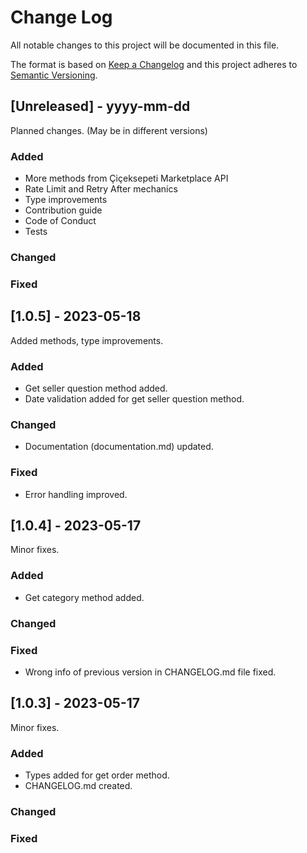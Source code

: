 # Change Log
All notable changes to this project will be documented in this file.

The format is based on [Keep a Changelog](http://keepachangelog.com/)
and this project adheres to [Semantic Versioning](http://semver.org/).

## [Unreleased] - yyyy-mm-dd
Planned changes. (May be in different versions)
### Added
- More methods from Çiçeksepeti Marketplace API
- Rate Limit and Retry After mechanics
- Type improvements
- Contribution guide
- Code of Conduct
- Tests
### Changed
### Fixed

## [1.0.5] - 2023-05-18
Added methods, type improvements.
### Added
- Get seller question method added.
- Date validation added for get seller question method.
### Changed
- Documentation (documentation.md) updated.
### Fixed
- Error handling improved.

## [1.0.4] - 2023-05-17
Minor fixes.
### Added
- Get category method added.
### Changed
### Fixed
- Wrong info of previous version in CHANGELOG.md file fixed.

## [1.0.3] - 2023-05-17
Minor fixes.
### Added
- Types added for get order method.
- CHANGELOG.md created. 
### Changed
### Fixed